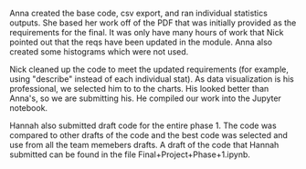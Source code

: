 Anna created the base code, csv export, and ran individual statistics outputs. 
She based her work off of the PDF that was initially provided as the requirements for the final. 
It was only have many hours of work that Nick pointed out that the reqs have been updated in the module. 
Anna also created some histograms which were not used.

Nick cleaned up the code to meet the updated requirements (for example, using "describe" instead of each individual stat). 
As data visualization is his professional, we selected him to to the charts.
His looked better than Anna's, so we are submitting his. He compiled our work into the Jupyter notebook. 

Hannah also submitted draft code for the entire phase 1.  The code was compared to other drafts of the code and the best code was selected and use from all the team memebers drafts.  A draft of the code that Hannah submitted can be found in the file Final+Project+Phase+1.ipynb.
